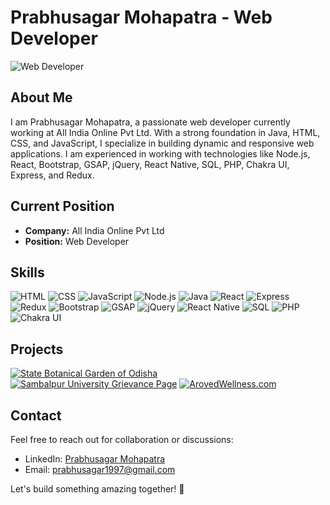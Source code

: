 # Prabhusagar Mohapatra - Web Developer

![Web Developer](https://img.shields.io/badge/Web%20Developer-Prabhusagar%20Mohapatra-blue?style=for-the-badge)

## About Me

I am Prabhusagar Mohapatra, a passionate web developer currently working at All India Online Pvt Ltd. With a strong foundation in Java, HTML, CSS, and JavaScript, I specialize in building dynamic and responsive web applications. I am experienced in working with technologies like Node.js, React, Bootstrap, GSAP, jQuery, React Native, SQL, PHP, Chakra UI, Express, and Redux.

## Current Position

- **Company:** All India Online Pvt Ltd
- **Position:** Web Developer

## Skills

 ![HTML](https://img.shields.io/badge/HTML-239120?style=for-the-badge&logo=html5&logoColor=white) ![CSS](https://img.shields.io/badge/CSS-1572B6?style=for-the-badge&logo=css3&logoColor=white) ![JavaScript](https://img.shields.io/badge/JavaScript-F7DF1E?style=for-the-badge&logo=javascript&logoColor=black) ![Node.js](https://img.shields.io/badge/Node.js-339933?style=for-the-badge&logo=node.js&logoColor=white) ![Java](https://img.shields.io/badge/Java-007396?style=for-the-badge&logo=java&logoColor=white) ![React](https://img.shields.io/badge/React-61DAFB?style=for-the-badge&logo=react&logoColor=black) ![Express](https://img.shields.io/badge/Express-000000?style=for-the-badge&logo=express&logoColor=white) ![Redux](https://img.shields.io/badge/Redux-764ABC?style=for-the-badge&logo=redux&logoColor=white) ![Bootstrap](https://img.shields.io/badge/Bootstrap-563D7C?style=for-the-badge&logo=bootstrap&logoColor=white) ![GSAP](https://img.shields.io/badge/GSAP-4A90E2?style=for-the-badge&logo=greensock&logoColor=white) ![jQuery](https://img.shields.io/badge/jQuery-0769AD?style=for-the-badge&logo=jquery&logoColor=white) ![React Native](https://img.shields.io/badge/React_Native-61DAFB?style=for-the-badge&logo=react&logoColor=black) ![SQL](https://img.shields.io/badge/SQL-4479A1?style=for-the-badge&logo=sqlite&logoColor=white) ![PHP](https://img.shields.io/badge/PHP-777BB4?style=for-the-badge&logo=php&logoColor=white) ![Chakra UI](https://img.shields.io/badge/Chakra_UI-319795?style=for-the-badge&logo=chakra-ui&logoColor=white) 

## Projects

[![State Botanical Garden of Odisha](https://img.shields.io/badge/State%20Botanical%20Garden%20of%20Odisha-4285F4?style=for-the-badge&logo=github)](https://github.com/pravusagar/state-botanical-garden)
[![Sambalpur University Grievance Page](https://img.shields.io/badge/BPUT%20Odisha-4285F4?style=for-the-badge&logo=github)](https://github.com/pravusagar/Sambalpur-University-Grievance-Page)
[![ArovedWellness.com](https://img.shields.io/badge/ArovedWellness.com-4285F4?style=for-the-badge&logo=github)](https://github.com/pravusagar/arovedwellness.com)

## Contact

Feel free to reach out for collaboration or discussions:

- LinkedIn: [Prabhusagar Mohapatra](https://www.linkedin.com/in/pravusagar/)
- Email: [prabhusagar1997@gmail.com](prabhusagar1997@gmail.com)

Let's build something amazing together! 🚀
